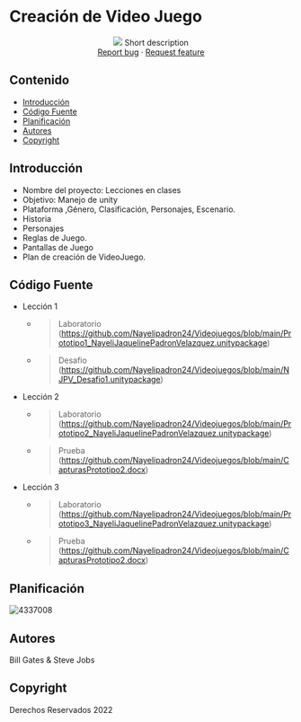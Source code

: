 # Creación de Video Juego
<p align="center">
    <img src="https://www.bing.com/images/search?view=detailV2&ccid=dpkXFJ1c&id=F4260BB3332915958F6FA67623DC10137F138F6F&thid=OIP.dpkXFJ1clwzB8F4tN6JW5AHaHa&mediaurl=https%3A%2F%2Fimage.freepik.com%2Fvector-gratis%2Fconcepto-dibujos-animados-videojuegos_24640-17640.jpg&cdnurl=https%3A%2F%2Fth.bing.com%2Fth%2Fid%2FR.769917149d5c970cc1f05e2d37a256e4%3Frik%3Db48TfxMQ3CN2pg%26pid%3DImgRaw%26r%3D0&exph=626&expw=626&q=videojuegos+imagenes+animadas&simid=608019008969057867&FORM=IRPRST&ck=10E169439CF92A82EE21A22168BC4420&selectedIndex=0&itb=0&cw=1222&ch=554&ajaxhist=0&ajaxserp=0>

  <p align="center">
    Short description
    <br>
    <a href="https://reponame/issues/new?template=bug.md">Report bug</a>
    ·
    <a href="https://reponame/issues/new?template=feature.md&labels=feature">Request feature</a>
  </p>
</p>


## Contenido

- [Introducción](#introducción)
- [Código Fuente](#código-fuente)
- [Planificación](#planificación)
- [Autores](#autores)
- [Copyright](#copyright)


## Introducción

- Nombre del proyecto: Lecciones en clases
- Objetivo: Manejo de unity
- Plataforma ,Género, Clasificación, Personajes, Escenario.
- Historia
- Personajes
- Reglas de Juego.
- Pantallas de Juego
- Plan de creación de VideoJuego.

## Código Fuente

* Lección 1
  * > Laboratorio (https://github.com/Nayelipadron24/Videojuegos/blob/main/Prototipo1_NayeliJaquelinePadronVelazquez.unitypackage)
  * > Desafio (https://github.com/Nayelipadron24/Videojuegos/blob/main/NJPV_Desafio1.unitypackage)

* Lección 2
  * > Laboratorio (https://github.com/Nayelipadron24/Videojuegos/blob/main/Prototipo2_NayeliJaquelinePadronVelazquez.unitypackage)
  * > Prueba (https://github.com/Nayelipadron24/Videojuegos/blob/main/CapturasPrototipo2.docx)
    
* Lección 3
  * > Laboratorio (https://github.com/Nayelipadron24/Videojuegos/blob/main/Prototipo3_NayeliJaquelinePadronVelazquez.unitypackage)
  * > Prueba (https://github.com/Nayelipadron24/Videojuegos/blob/main/CapturasPrototipo2.docx)


## Planificación

![4337008](https://user-images.githubusercontent.com/8560750/195951617-083a7e4d-323d-47b5-8e5e-529ded31bc06.jpg)

## Autores
Bill Gates & Steve Jobs

## Copyright
Derechos Reservados 2022
